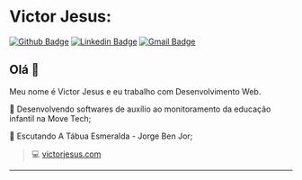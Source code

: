 <!--
**victorgesus/victorgesus** is a ✨ _special_ ✨ repository because its `README.md` (this file) appears on your GitHub profile.

Here are some ideas to get you started:

- 🔭Tra
- 🌱 I’m currently learning ...
- 👯 I’m looking to collaborate on ...
- 🤔 I’m looking for help with ...
- 💬 Ask me about ...
- 📫 How to reach me: ...
- 😄 Pronouns: ...
- ⚡ Fun fact: ...
-->

# Victor Jesus:

[![Github Badge](https://img.shields.io/badge/-Github-000?style=flat-square&logo=Github&logoColor=white&link=https://github.com/victorgesus)](https://github.com/victorgesus)
[![Linkedin Badge](https://img.shields.io/badge/-LinkedIn-blue?style=flat-square&logo=Linkedin&logoColor=white&link=https://www.linkedin.com/in/lucas-bittencourt/)](https://www.linkedin.com/in/victorjesus/)
[![Gmail Badge](https://img.shields.io/badge/-Gmail-c14438?style=flat-square&logo=Gmail&logoColor=white&link=mailto:victor.jesus@usp.br)](mailto:victor.jesus@usp.br)

## Olá 👋

Meu nome é Victor Jesus e eu trabalho com Desenvolvimento Web. 

:memo: Desenvolvendo softwares de auxílio ao monitoramento da educação infantil na Move Tech;

:musical_note: Escutando A Tábua Esmeralda - Jorge Ben Jor;

> :computer: [victorjesus.com](http://www.victorjesus.com)

---
